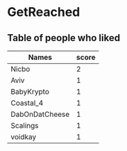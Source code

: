 # GetReached
## Table of people who liked
Names | score
--- | ---
Nicbo | 2
Aviv | 1
BabyKrypto | 1
Coastal_4 | 1
DabOnDatCheese | 1
Scalings | 1
voidkay | 1
